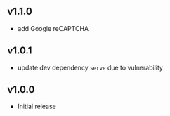 ## v1.1.0
- add Google reCAPTCHA

## v1.0.1
- update dev dependency `serve` due to vulnerability

## v1.0.0
- Initial release
